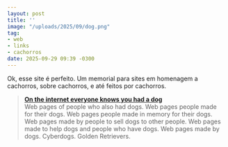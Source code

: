 ```yaml
---
layout: post
title: ''
image: "/uploads/2025/09/dog.png"
tag:
- web
- links
- cachorros
date: 2025-09-29 09:39 -0300
---
```

Ok, esse site é perfeito. Um memorial para sites em homenagem a cachorros, sobre cachorros, e até feitos por cachorros.

> **[On the internet everyone knows you had a dog](https://ontheinterneteverybodyknows.geocities.institute/)**  
> Web pages of people who also had dogs. Web pages people made for their dogs. Web pages people made in memory for their dogs. Web pages made by people to sell dogs to other people. Web pages made to help dogs and people who have dogs. Web pages made by dogs. Cyberdogs. Golden Retrievers.

